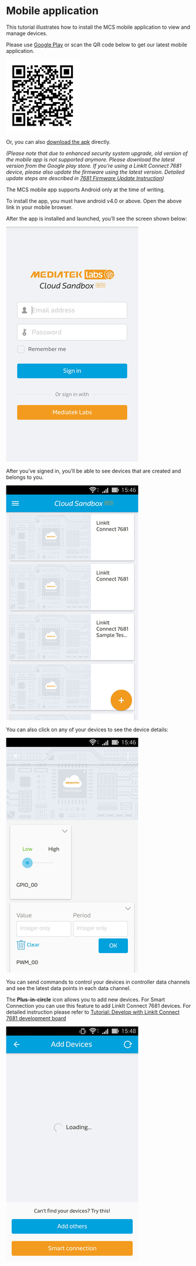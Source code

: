 # Mobile application

This tutorial illustrates how to install the MCS mobile application to view and manage devices.

Please use [Google Play](https://play.google.com/store/apps/details?id=com.mediatek.iotcloud) or scan the QR code below to get our latest mobile application.

![](../images/Mobile_application/img_mobileapplication_00.png)

Or, you can also [download the apk](https://s3-ap-southeast-1.amazonaws.com/mtk.linkit/mcs-latest-production-release.apk) directly.

*(Please note that due to enhanced security system upgrade, old version of the mobile app is not supported anymore. Please download the latest version from the Google play store. If you’re using a LinkIt Connect 7681 device, please also update the firmware using the latest version.
Detailed update steps are described in [7681 Firmware Update Instruction](../7681_firmware_update/))*




The MCS mobile app supports Android only at the time of writing.

To install the app, you must have android v4.0 or above. Open the above link in your mobile browser.

After the app is installed and launched,  you’ll see the screen shown below:

![](../images/Mobile_application/img_mobileapplication_01.png)

After you’ve signed in, you’ll be able to see devices that are created and belongs to you.

![](../images/Mobile_application/img_mobileapplication_02.png)

You can also click on any of your devices to see the device details:

![](../images/Mobile_application/img_mobileapplication_03.png)

You can send commands to control your devices in controller data channels and see the latest data points in each data channel.

The **Plus-in-circle** icon allows you to add new devices. For Smart Connection you can use this feature to add LinkIt Connect 7681 devices. For detailed instruction please refer to [Tutorial: Develop with LinkIt Connect 7681 development board](http://mcs.mediatek.com/resources/latest/tutorial/implementing_using_mt7681_development_board)

![](../images/Mobile_application/img_mobileapplication_04.png)
